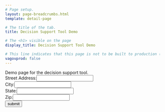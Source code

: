 ```yaml
---
# Page setup.
layout: page-breadcrumbs.html
template: detail-page

# The title of the tab.
title: Decision Support Tool Demo

# The <h1> visible on the page
display_title: Decision Support Tool Demo

# This line indicates that this page is not to be built to production (www.va.gov)
vagovprod: false
---
```


<div class="va-introtext">
Demo page for the decision support tool. 
</div>

<form id="address_form">
    <label>Street Address:</label><input type="text" name="street"/>
    <br/>
    <label>City:</label><input type="text" name="city"/>
    <br/>
    <label>State:</label><input type="text" name="state"/>
    <br/>
    <label>Zip:</label><input type="text" name="zip_code"/>
    <br/>
    <input type="submit" value="submit" />
</form>

<script src="https://staging-va-gov-assets.s3-us-gov-west-1.amazonaws.com/js/jquery-1.12.0.min.js"></script>
<script type="text/javascript">
$('#address_form').submit(function(e) {
    e.preventDefault();
    var data = {};
    var Form = this;
    $.each(this.elements, function(i, v) {
        var input = $(v);
        data[input.attr("name")] = input.val();
        delete data["undefined"];
    });
    $.ajax({
        type: 'POST',
        url: 'https://veteligibilitystatus.com',
        dataType: 'json',
        contentType: 'application/json; charset=utf-8',
        data: JSON.stringify(data),
        context: Form,
        success: function(callback) {
            console.log(callback);
            $(this).text('Address input was ' + callback.street + ' ' + callback.city + ' ' + callback.state + ' ' + callback.zip_code + '!');
        },
        error: function() {
            $(this).html("error!");
        }
    });
});
</script>
